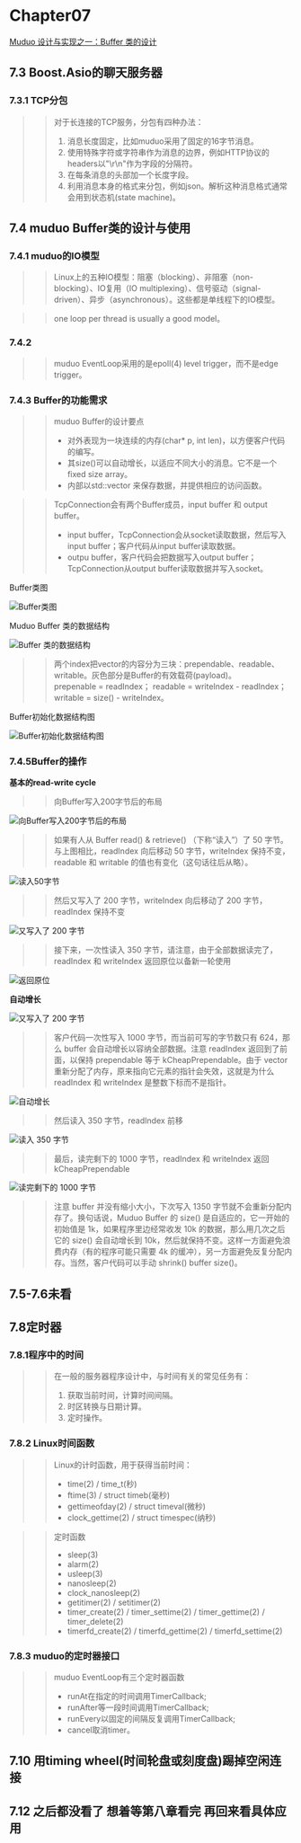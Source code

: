 # Chapter07
[Muduo 设计与实现之一：Buffer 类的设计](https://blog.csdn.net/solstice/article/details/6329080)

## 7.3 Boost.Asio的聊天服务器
### 7.3.1 TCP分包
>>对于长连接的TCP服务，分包有四种办法：
>>1. 消息长度固定，比如muduo采用了固定的16字节消息。
>>2. 使用特殊字符或字符串作为消息的边界，例如HTTP协议的headers以"\r\n"作为字段的分隔符。
>>3. 在每条消息的头部加一个长度字段。
>>4. 利用消息本身的格式来分包，例如json。解析这种消息格式通常会用到状态机(state machine)。
## 7.4 muduo Buffer类的设计与使用
### 7.4.1 muduo的IO模型
>>Linux上的五种IO模型：阻塞（blocking）、非阻塞（non-blocking）、IO复用（IO multiplexing）、信号驱动（signal-driven）、异步（asynchronous）。这些都是单线程下的IO模型。   
  
>> one loop per thread is usually a good model。

### 7.4.2
>> muduo EventLoop采用的是epoll(4) level trigger，而不是edge trigger。

### 7.4.3 Buffer的功能需求
>>muduo Buffer的设计要点   
>> * 对外表现为一块连续的内存(char* p, int len)，以方便客户代码的编写。
>> * 其size()可以自动增长，以适应不同大小的消息。它不是一个fixed size array。
>> * 内部以std::vector<char> 来保存数据，并提供相应的访问函数。

>> TcpConnection会有两个Buffer成员，input buffer 和 output buffer。
>> * input buffer，TcpConnection会从socket读取数据，然后写入input buffer；客户代码从input buffer读取数据。
>> * outpu buffer，客户代码会把数据写入output buffer；TcpConnection从output buffer读取数据并写入socket。

Buffer类图   

![Buffer类图](https://github.com/834810071/muduo_study/blob/master/book_study/Buffer%E7%B1%BB%E5%9B%BE.gif "Buffer类图")

Muduo Buffer 类的数据结构    

![Buffer 类的数据结构]( https://github.com/834810071/muduo_study/blob/master/book_study/Muduo%20Buffer%20%E7%B1%BB%E7%9A%84%E6%95%B0%E6%8D%AE%E7%BB%93%E6%9E%84.gif "Buffer类的数据结构")

>>两个index把vector的内容分为三块：prependable、readable、writable。灰色部分是Buffer的有效载荷(payload)。   
>> prepenable = readIndex； readable = writeIndex - readIndex； writable = size() - writeIndex。

Buffer初始化数据结构图   

![Buffer初始化数据结构图](https://github.com/834810071/muduo_study/blob/master/book_study/Buffer%E5%88%9D%E5%A7%8B%E5%8C%96%E6%95%B0%E6%8D%AE%E7%BB%93%E6%9E%84%E5%9B%BE.gif "Buffer初始化数据结构图")

### 7.4.5Buffer的操作
**基本的read-write cycle**
>>向Buffer写入200字节后的布局   

![向Buffer写入200字节后的布局](https://github.com/834810071/muduo_study/blob/master/book_study/%E5%90%91Buffer%E5%86%99%E5%85%A5200%E5%AD%97%E8%8A%82%E5%90%8E%E7%9A%84%E5%B8%83%E5%B1%80.gif "向Buffer写入200字节后的布局")

>> 如果有人从 Buffer read() & retrieve() （下称“读入”）了 50 字节。与上图相比，readIndex 向后移动 50 字节，writeIndex 保持不变，readable 和 writable 的值也有变化（这句话往后从略）。  

![读入50字节](https://github.com/834810071/muduo_study/blob/master/book_study/%E8%AF%BB%E5%85%A550%E5%AD%97%E8%8A%82.gif "读入50字节")

>>然后又写入了 200 字节，writeIndex 向后移动了 200 字节，readIndex 保持不变   

![又写入了 200 字节](https://github.com/834810071/muduo_study/blob/master/book_study/%E5%8F%88%E5%86%99%E5%85%A5%E4%BA%86%20200%20%E5%AD%97%E8%8A%82.gif "又写入了200字节")

>> 接下来，一次性读入 350 字节，请注意，由于全部数据读完了，readIndex 和 writeIndex 返回原位以备新一轮使用  

![返回原位](https://github.com/834810071/muduo_study/blob/master/book_study/Buffer%E5%88%9D%E5%A7%8B%E5%8C%96%E6%95%B0%E6%8D%AE%E7%BB%93%E6%9E%84%E5%9B%BE.gif "返回原位")
   
**自动增长**

![又写入了 200 字节](https://github.com/834810071/muduo_study/blob/master/book_study/%E5%8F%88%E5%86%99%E5%85%A5%E4%BA%86%20200%20%E5%AD%97%E8%8A%82.gif "又写入了200字节")

>> 客户代码一次性写入 1000 字节，而当前可写的字节数只有 624，那么 buffer 会自动增长以容纳全部数据。注意 readIndex 返回到了前面，以保持 prependable 等于 kCheapPrependable。由于 vector 重新分配了内存，原来指向它元素的指针会失效，这就是为什么 readIndex 和 writeIndex 是整数下标而不是指针。  

![自动增长](https://github.com/834810071/muduo_study/blob/master/book_study/%E8%87%AA%E5%8A%A8%E5%A2%9E%E9%95%BF.gif "自动增长")

>> 然后读入 350 字节，readIndex 前移  

![读入 350 字节](https://github.com/834810071/muduo_study/blob/master/book_study/%E8%AF%BB%E5%85%A5%20350%20%E5%AD%97%E8%8A%82.gif "读入350字节")

>> 最后，读完剩下的 1000 字节，readIndex 和 writeIndex 返回 kCheapPrependable  

![读完剩下的 1000 字节](https://github.com/834810071/muduo_study/blob/master/book_study/%E8%AF%BB%E5%AE%8C%E5%89%A9%E4%B8%8B%E7%9A%84%201000%20%E5%AD%97%E8%8A%82.gif "读完剩下的1000字节")

>> 注意 buffer 并没有缩小大小，下次写入 1350 字节就不会重新分配内存了。换句话说，Muduo Buffer 的 size() 是自适应的，它一开始的初始值是 1k，如果程序里边经常收发 10k 的数据，那么用几次之后它的 size() 会自动增长到 10k，然后就保持不变。这样一方面避免浪费内存（有的程序可能只需要 4k 的缓冲），另一方面避免反复分配内存。当然，客户代码可以手动 shrink() buffer size()。

## 7.5-7.6未看

## 7.8定时器
### 7.8.1程序中的时间
>>在一般的服务器程序设计中，与时间有关的常见任务有：   
>>1. 获取当前时间，计算时间间隔。   
>>2. 时区转换与日期计算。   
>>3. 定时操作。  

### 7.8.2 Linux时间函数
>> Linux的计时函数，用于获得当前时间：  
>> * time(2) / time_t(秒)  
>> * ftime(3) / struct timeb(毫秒)   
>> * gettimeofday(2) / struct timeval(微秒)   
>> * clock_gettime(2) / struct timespec(纳秒)   

>> 定时函数   
>> * sleep(3)
>> * alarm(2)
>> * usleep(3)
>> * nanosleep(2)
>> * clock_nanosleep(2)
>> * getitimer(2) / setitimer(2)
>> * timer_create(2) / timer_settime(2) / timer_gettime(2) / timer_delete(2)   
>> * timerfd_create(2) / timerfd_gettime(2) / timerfd_settime(2)  

### 7.8.3 muduo的定时器接口
>> muduo EventLoop有三个定时器函数   
>> * runAt在指定的时间调用TimerCallback;
>> * runAfter等一段时间调用TimerCallback;
>> * runEvery以固定的间隔反复调用TimerCallback;
>> * cancel取消timer。  

## 7.10 用timing wheel(时间轮盘或刻度盘)踢掉空闲连接

## 7.12 之后都没看了 想着等第八章看完 再回来看具体应用

